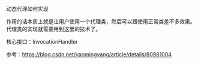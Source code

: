 动态代理如何实现

作用的话本质上就是让用户使用一个代理类，然后可以跟使用正常类差不多效果。代理类的实现就需要用到这里的技术了。

核心接口：InvocationHandler

参考：https://blog.csdn.net/yaomingyang/article/details/80981004